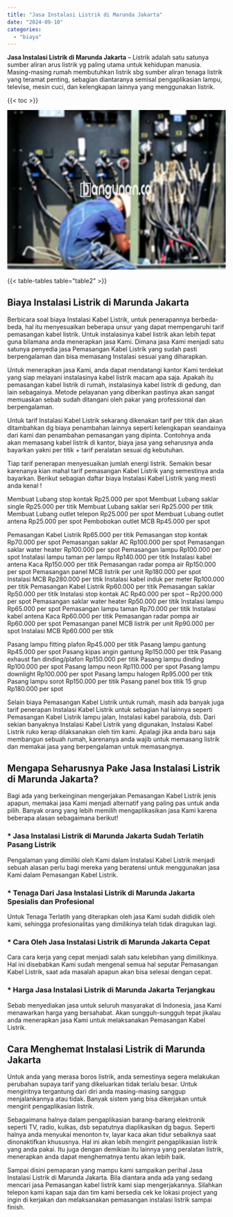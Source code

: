 ```yaml
---
title: "Jasa Instalasi Listrik di Marunda Jakarta"
date: "2024-09-10"
categories: 
  - "biaya"
---
```


**Jasa Instalasi Listrik di Marunda Jakarta** – Listrik adalah satu satunya sumber aliran arus listrik yg paling utama untuk kehidupan manusia. Masing-masing rumah membutuhkan listrik sbg sumber aliran tenaga listrik yang teramat penting, sebagian diantaranya semisal pengaplikasian lampu, televise, mesin cuci, dan kelengkapan lainnya yang menggunakan listrik.

{{< toc >}}

![Jasa Instalasi Listrik di Marunda Jakarta](/images/instalasi-listrik-murah22.png)

{{< table-tables table="table2" >}}

## Biaya Instalasi Listrik di Marunda Jakarta

Berbicara soal biaya Instalasi Kabel Listrik, untuk penerapannya berbeda-beda, hal itu menyesuaikan beberapa unsur yang dapat mempengaruhi tarif pemasangan kabel listrik. Untuk instalasinya kabel listrik akan lebih tepat guna bilamana anda menerapkan jasa Kami. Dimana jasa Kami menjadi satu satunya penyedia jasa Pemasangan Kabel Listrik yang sudah pasti berpengalaman dan bisa memasang Instalasi sesuai yang diharapkan.

Untuk menerapkan jasa Kami, anda dapat mendatangi kantor Kami terdekat yang siap melayani instalasinya kabel listrik macam apa saja. Apakah itu pemasangan kabel listrik di rumah, instalasinya kabel listrik di gedung, dan lain sebagainya. Metode pelayanan yang diberikan pastinya akan sangat memuaskan sebab sudah ditangani oleh pakar yang professional dan berpengalaman.

Untuk tarif Instalasi Kabel Listrik sekarang dikenakan tarif per titik dan akan ditambahkan dg biaya penambahan lainnya seperti kelengkapan seandainya dari kami dan penambahan pemasangan yang dipinta. Contohnya anda akan memasang kabel listrik di kantor, biaya jasa yang seharusnya anda bayarkan yakni per titik + tarif peralatan sesuai dg kebutuhan.

Tiap tarif penerapan menyesuaikan jumlah energi listrik. Semakin besar karenanya kian mahal tarif pemasangan Kabel Listrik yang semestinya anda bayarkan. Berikut sebagian daftar biaya Instalasi Kabel Listrik yang mesti anda kenal !

Membuat Lubang stop kontak Rp25.000 per spot Membuat Lubang saklar single Rp25.000 per titik Membuat Lubang saklar seri Rp25.000 per titik Membuat Lubang outlet telepon Rp25.000 per spot Membuat Lubang outlet antena Rp25.000 per spot Pembobokan outlet MCB Rp45.000 per spot

Pemasangan Kabel Listrik Rp65.000 per titik Pemasangan stop kontak Rp70.000 per spot Pemasangan saklar AC Rp100.000 per spot Pemasangan saklar water heater Rp100.000 per spot Pemasangan lampu Rp100.000 per spot Instalasi lampu taman per lampu Rp140.000 per titik Instalasi kabel antena Kaca Rp150.000 per titik Pemasangan radar pompa air Rp150.000 per spot Pemasangan panel MCB listrik per unit Rp180.000 per spot Instalasi MCB Rp280.000 per titik Instalasi kabel induk per meter Rp100.000 per titik Pemasangan Kabel Listrik Rp60.000 per titik Pemasangan saklar Rp50.000 per titik Instalasi stop kontak AC Rp40.000 per spot – Rp200.000 per spot Pemasangan saklar water heater Rp50.000 per titik Instalasi lampu Rp65.000 per spot Pemasangan lampu taman Rp70.000 per titik Instalasi kabel antena Kaca Rp60.000 per titik Pemasangan radar pompa air Rp60.000 per spot Pemasangan panel MCB listrik per unit Rp90.000 per spot Instalasi MCB Rp60.000 per titik

Pasang lampu fitting plafon Rp45.000 per titik Pasang lampu gantung Rp45.000 per spot Pasang kipas angin gantung Rp150.000 per titik Pasang exhaust fan dinding/plafon Rp150.000 per titik Pasang lampu dinding Rp100.000 per spot Pasang lampu neon Rp110.000 per spot Pasang lampu downlight Rp100.000 per spot Pasang lampu halogen Rp95.000 per titik Pasang lampu sorot Rp150.000 per titik Pasang panel box titik 15 grup Rp180.000 per spot

Selain biaya Pemasangan Kabel Listrik untuk rumah, masih ada banyak juga tarif penerapan Instalasi Kabel Listrik untuk sebagian hal lainnya seperti Pemasangan Kabel Listrik lampu jalan, Instalasi kabel parabola, dsb. Dari sekian banyaknya Instalasi Kabel Listrik yang digunakan, Instalasi Kabel Listrik ruko kerap dilaksanakan oleh tim kami. Apalagi jika anda baru saja membangun sebuah rumah, karenanya anda wajib untuk memasang listrik dan memakai jasa yang berpengalaman untuk memasangnya.

## Mengapa Seharusnya Pake Jasa Instalasi Listrik di Marunda Jakarta?

Bagi ada yang berkeinginan mengerjakan Pemasangan Kabel Listrik jenis apapun, memakai jasa Kami menjadi alternatif yang paling pas untuk anda pilih. Banyak orang yang lebih memilih mengaplikasikan jasa Kami karena beberapa alasan sebagaimana berikut!

### \* Jasa Instalasi Listrik di Marunda Jakarta Sudah Terlatih Pasang Listrik

Pengalaman yang dimiliki oleh Kami dalam Instalasi Kabel Listrik menjadi sebuah alasan perlu bagi mereka yang beratensi untuk menggunakan jasa Kami dalam Pemasangan Kabel Listrik.

### \* Tenaga Dari Jasa Instalasi Listrik di Marunda Jakarta Spesialis dan Profesional

Untuk Tenaga Terlatih yang diterapkan oleh jasa Kami sudah dididik oleh kami, sehingga profesionalitas yang dimilikinya telah tidak diragukan lagi.

### \* Cara Oleh Jasa Instalasi Listrik di Marunda Jakarta Cepat

Cara cara kerja yang cepat menjadi salah satu kelebihan yang dimilikinya. Hal ini disebabkan Kami sudah mengenal semua hal seputar Pemasangan Kabel Listrik, saat ada masalah apapun akan bisa selesai dengan cepat.

### \* Harga Jasa Instalasi Listrik di Marunda Jakarta Terjangkau

Sebab menyediakan jasa untuk seluruh masyarakat di Indonesia, jasa Kami menawarkan harga yang bersahabat. Akan sungguh-sungguh tepat jikalau anda menerapkan jasa Kami untuk melaksanakan Pemasangan Kabel Listrik.

## Cara Menghemat Instalasi Listrik di Marunda Jakarta


Untuk anda yang merasa boros listrik, anda semestinya segera melakukan perubahan supaya tarif yang dikeluarkan tidak terlalu besar. Untuk mengiritnya tergantung dari diri anda masing-masing sanggup menjalankannya atau tidak. Banyak sistem yang bisa dikerjakan untuk mengirit pengaplikasian listrik.

Sebagaimana halnya dalam pengaplikasian barang-barang elektronik seperti TV, radio, kulkas, dsb sepatutnya diaplikasikan dg bagus. Seperti halnya anda menyukai menonton tv, layar kaca akan tidur sebaiknya saat dinonaktifkan khususnya. Hal ini akan lebih mengirit pengaplikasian listrik yang anda pakai. Itu juga dengan demikian itu lainnya yang peralatan listrik, menerapkan anda dapat menghematnya tentu akan lebih baik.

Sampai disini pemaparan yang mampu kami sampaikan perihal Jasa Instalasi Listrik di Marunda Jakarta. Bila diantara anda ada yang sedang mencari jasa Pemasangan kabel listrik kami siap mengerjakannya. Silahkan telepon kami kapan saja dan tim kami bersedia cek ke lokasi project yang ingin di kerjakan dan melaksanakan pemasangan instalasi listrik sampai finish.
